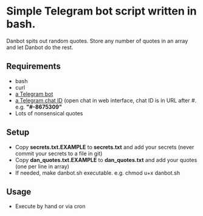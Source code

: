# Simple Telegram bot script written in bash.

Danbot spits out random quotes. Store any number of quotes in an array and let Danbot do the rest.

## Requirements
* bash
* curl
* [a Telegram bot](https://core.telegram.org/bots)
* [a Telegram chat ID](https://web.telegram.org/) (open chat in web interface, chat ID is in URL after \#. e.g. **"\#-8675309"**
* Lots of nonsensical quotes

## Setup
* Copy **secrets.txt.EXAMPLE** to **secrets.txt** and add your secrets (never commit your secrets to a file in git)
* Copy **dan_quotes.txt.EXAMPLE** to **dan_quotes.txt** and add your quotes (one per line in array)
* If needed, make danbot.sh executable. e.g. chmod u+x danbot.sh

## Usage
* Execute by hand or via cron

